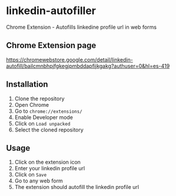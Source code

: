 # linkedin-autofiller
 Chrome Extension - Autofills linkedine profile url in web forms

## Chrome Extension page
https://chromewebstore.google.com/detail/linkedin-autofill/bailcmnbhpjfgkegjpmbddapfijkgakg?authuser=0&hl=es-419

## Installation
1. Clone the repository
2. Open Chrome
3. Go to `chrome://extensions/`
4. Enable Developer mode
5. Click on `Load unpacked`
6. Select the cloned repository

## Usage
1. Click on the extension icon
2. Enter your linkedin profile url
3. Click on `Save`
4. Go to any web form
5. The extension should autofill the linkedin profile url
